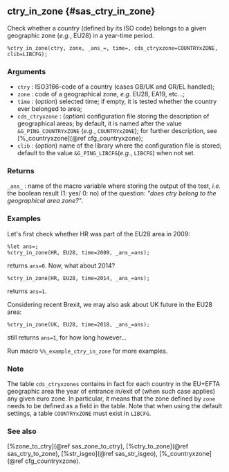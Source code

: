 ## ctry_in_zone {#sas_ctry_in_zone}
Check whether a country (defined by its ISO code) belongs to a given geographic zone 
(_e.g._, EU28) in a year-time period.

	%ctry_in_zone(ctry, zone, _ans_=, time=, cds_ctryxzone=COUNTRYxZONE, clib=LIBCFG);

### Arguments
* `ctry` : ISO3166-code of a country (cases GB/UK and GR/EL handled);
* `zone` : code of a geographical zone, _e.g._ EU28, EA19, etc...;
* `time` : (_option_) selected time; if empty, it is tested whether the country ever belonged to area;
* `cds_ctryxzone` : (_option_) configuration file storing the description of geographical areas; by default,
	it is named after the value `&G_PING_COUNTRYxZONE` (_e.g._, `COUNTRYxZONE`); for further description, 
	see [%_countryxzone](@ref cfg_countryxzone);
* `clib` : (_option_) name of the library where the configuration file is stored; default to the value 
	`&G_PING_LIBCFG`(_e.g._, `LIBCFG`) when not set.

### Returns
`_ans_` : name of the macro variable where storing the output of the test, _i.e._ the boolean
	result (1: yes/ 0: no) of the question: _"does ctry belong to the geographical area zone?"_.

### Examples
Let's first check whether HR was part of the EU28 area in 2009:

	%let ans=;
	%ctry_in_zone(HR, EU28, time=2009, _ans_=ans);
	
returns `ans=0`. Now, what about 2014?
	
	%ctry_in_zone(HR, EU28, time=2014, _ans_=ans); 

returns `ans=1`.

Considering recent Brexit, we may also ask about UK future in the EU28 area:

	%ctry_in_zone(UK, EU28, time=2018, _ans_=ans);

still returns `ans=1`, for how long however...

Run macro `%%_example_ctry_in_zone` for more examples.

### Note 
The table `cds_ctryxzones` contains in fact for each country in the EU+EFTA 
geographic area the year of entrance in/exit of (when such case applies) any given euro zone. 
In particular, it means that the zone defined by `zone` needs to be defined as a field in the table.
Note that when using the default settings, a table `COUNTRYxZONE` must exist in `LIBCFG`. 

### See also
[%zone_to_ctry](@ref sas_zone_to_ctry), [%ctry_to_zone](@ref sas_ctry_to_zone), [%str_isgeo](@ref sas_str_isgeo),
[%_countryxzone](@ref cfg_countryxzone).
